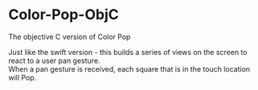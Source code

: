 # Color-Pop-ObjC
The objective C version of Color Pop

Just like the swift version - this builds a series of views on the screen to react to a user pan gesture.  
When a pan gesture is received, each square that is in the touch location will Pop.
